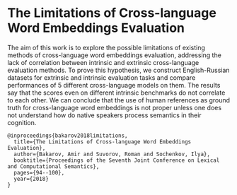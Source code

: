 # The Limitations of Cross-language Word Embeddings Evaluation

The aim of this work is to explore the possible limitations of existing methods of cross-language word embeddings evaluation, addressing the lack of correlation between intrinsic and extrinsic cross-language evaluation methods. To prove this hypothesis, we construct English-Russian datasets for extrinsic and intrinsic evaluation tasks and compare performances of 5 different cross-language models on them. The results say that the scores even on different intrinsic benchmarks do not correlate to each other. We can conclude that the use of human references as ground truth for cross-language word embeddings is not proper unless one does not understand how do native speakers process semantics in their cognition.

```
@inproceedings{bakarov2018limitations,
  title={The Limitations of Cross-language Word Embeddings Evaluation},
  author={Bakarov, Amir and Suvorov, Roman and Sochenkov, Ilya},
  booktitle={Proceedings of the Seventh Joint Conference on Lexical and Computational Semantics},
  pages={94--100},
  year={2018}
}
```
